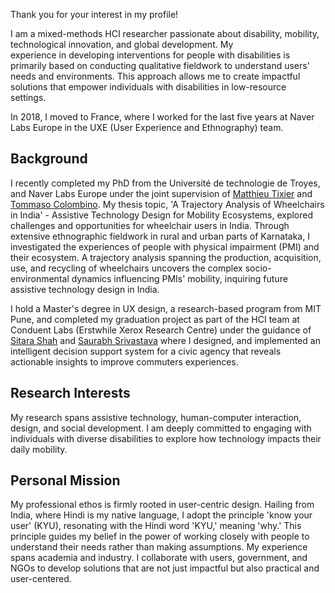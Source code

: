 Thank you for your interest in my profile! 

I am a mixed-methods HCI researcher passionate about disability, mobility, technological innovation, and global development. My experience in developing interventions for people with disabilities is primarily based on conducting qualitative fieldwork to understand users' needs and environments. This approach allows me to create impactful solutions that empower individuals with disabilities in low-resource settings. 

In 2018, I moved to France, where I worked for the last five years at Naver Labs Europe in the UXE (User Experience and Ethnography) team. 

## Background

I recently completed my PhD from the Université de technologie de Troyes, and Naver Labs Europe under the joint supervision of [Matthieu Tixier](https://dblp.org/pid/82/3967.html) and [Tommaso Colombino](https://dblp.org/pid/50/3140.html). My thesis topic, 'A Trajectory Analysis of Wheelchairs in India' - Assistive Technology Design for Mobility Ecosystems, explored challenges and opportunities for wheelchair users in India. Through extensive ethnographic fieldwork in rural and urban parts of Karnataka, I investigated the experiences of people with physical impairment (PMI) and their ecosystem. A trajectory analysis spanning the production, acquisition, use, and recycling of wheelchairs uncovers the complex socio-environmental dynamics influencing PMIs' mobility, inquiring future assistive technology design in India.

I hold a Master's degree in UX design, a research-based program from MIT Pune, and completed my graduation project as part of the HCI team at Conduent Labs (Erstwhile Xerox Research Centre) under the guidance of [Sitara Shah](https://dl.acm.org/profile/99659305474)  and [Saurabh Srivastava](https://dl.acm.org/profile/81498656208)  where I designed, and implemented an intelligent decision support system for a civic agency that reveals actionable insights to improve commuters experiences.

## Research Interests

My research spans assistive technology, human-computer interaction, design, and social development. I am deeply committed to engaging with individuals with diverse disabilities to explore how technology impacts their daily mobility.

## Personal Mission

My professional ethos is firmly rooted in user-centric design. Hailing from India, where Hindi is my native language, I adopt the principle 'know your user' (KYU), resonating with the Hindi word 'KYU,' meaning 'why.' This principle guides my belief in the power of working closely with people to understand their needs rather than making assumptions. My experience spans academia and industry. I collaborate with users, government, and NGOs to develop solutions that are not just impactful but also practical and user-centered.

